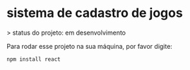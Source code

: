 <h1>sistema de cadastro de jogos</h1>
> status do projeto: em desenvolvimento

Para rodar esse projeto na sua máquina, por favor digite:

```
npm install react
```
